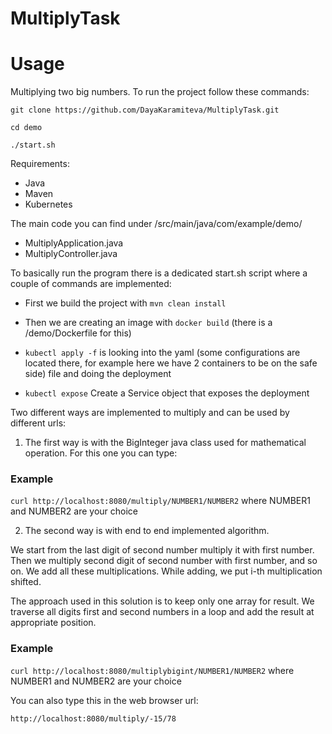 # MultiplyTask

# Usage

Multiplying two big numbers.
To run the project follow these commands:

`git clone https://github.com/DayaKaramiteva/MultiplyTask.git`

`cd demo`

`./start.sh`

Requirements:
  - Java
  - Maven
  - Kubernetes


The main code you can find under /src/main/java/com/example/demo/
  - MultiplyApplication.java
  - MultiplyController.java

To basically run the program there is a dedicated start.sh script where a couple of commands are implemented:

- First we build the project with `mvn clean install` 

- Then we are creating an image with `docker build` (there is a /demo/Dockerfile for this)

- `kubectl apply -f` is looking into the yaml (some configurations are located there, for example here we have 2 containers to be on the safe side) file and doing the deployment

- `kubectl expose` Create a Service object that exposes the deployment


Two different ways are implemented to multiply and can be used by different urls:

1. The first way is with the BigInteger java class used for mathematical operation. 
   For this one you can type:
### Example
`curl http://localhost:8080/multiply/NUMBER1/NUMBER2` where NUMBER1 and NUMBER2 are your choice 
  
2. The second way is with end to end implemented algorithm. 
  
  We start from the last digit of second number multiply it with first number. Then we multiply second digit of second number            with first number, and so on. We add all these multiplications. While adding, we put i-th multiplication shifted.

The approach used in this solution is to keep only one array for result. We traverse all digits first and second numbers in a loop and add the result at appropriate position.

  ### Example
  `curl http://localhost:8080/multiplybigint/NUMBER1/NUMBER2` where NUMBER1 and NUMBER2 are your choice 
  
  You can also type this in the web browser url:
  
  `http://localhost:8080/multiply/-15/78`
  
  
   
